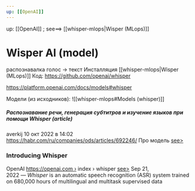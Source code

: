```yaml
---
up: [[OpenAI]]
---
```

up: [[OpenAI]]  ;  see==> [[whisper-mlops|Wisper (MLops)]]

# Wisper AI (model)
распознавалка голос -> текст
Инсталляция [[whisper-mlops|Wisper (MLops)]]
Код: https://github.com/openai/whisper

https://platform.openai.com/docs/models#whisper

Модели (из исходников): ![[whisper-mlops#Models (whisper)]]
##### Распознавание речи, генерация субтитров и изучение языков при помощи Whisper (article)
averkij  10 окт 2022 в 14:02  https://habr.com/ru/companies/ods/articles/692246/
Про модель [see>](https://habr.com/ru/companies/ods/articles/692246/#:~:text=%D0%BD%D0%B0%D1%83%D1%87%D0%B8%D0%BC%D1%81%D1%8F%20%D0%B5%D0%B9%20%D0%BF%D0%BE%D0%BB%D1%8C%D0%B7%D0%BE%D0%B2%D0%B0%D1%82%D1%8C%D1%81%D1%8F.-,%D0%9F%D1%80%D0%BE%20%D0%BC%D0%BE%D0%B4%D0%B5%D0%BB%D1%8C,-%D0%9F%D0%B0%D1%80%D0%B0%20%D1%81%D0%BB%D0%BE%D0%B2%20%D0%BF%D1%80%D0%BE)

### Introducing Whisper
OpenAI https://openai.com › index › whisper [see>](https://openai.com/index/whisper/)
Sep 21, 2022 — _Whisper_ is an automatic speech recognition (ASR) system trained on 680,000 hours of multilingual and multitask supervised data